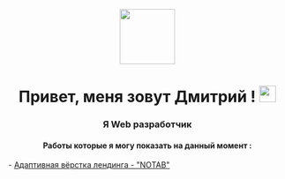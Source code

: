 <div id="header" align="center">
  <img src="https://media.giphy.com/media/M9gbBd9nbDrOTu1Mqx/giphy.gif" width="100"/>
</div>
<h1 align="center"> Привет, меня зовут Дмитрий ! <img src="https://media.giphy.com/media/hvRJCLFzcasrR4ia7z/giphy.gif" width="30px"/></h1>
<h3 align="center"> Я Web разработчик </h3>
<h4 align="center"> Работы которые я могу показать на данный момент : </h4>
- <a href="https://orlov-dmitri.github.io/PurrWeb/"> Адаптивная вёрстка лендинга - "NOTAB" </a>
